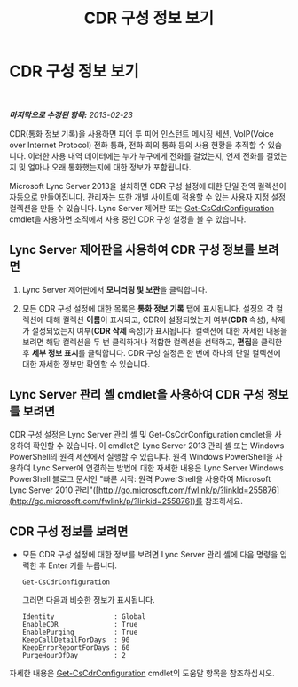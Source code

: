 ﻿---
title: CDR 구성 정보 보기
TOCTitle: CDR 구성 정보 보기
ms:assetid: 77bd553f-da89-4c84-a5d0-2f7e91d04383
ms:mtpsurl: https://technet.microsoft.com/ko-kr/library/JJ688096(v=OCS.15)
ms:contentKeyID: 49885815
ms.date: 08/10/2015
mtps_version: v=OCS.15
ms.translationtype: HT
---

# CDR 구성 정보 보기

 

_**마지막으로 수정된 항목:** 2013-02-23_

CDR(통화 정보 기록)을 사용하면 피어 투 피어 인스턴트 메시징 세션, VoIP(Voice over Internet Protocol) 전화 통화, 전화 회의 통화 등의 사용 현황을 추적할 수 있습니다. 이러한 사용 내역 데이터에는 누가 누구에게 전화를 걸었는지, 언제 전화를 걸었는지 및 얼마나 오래 통화했는지에 대한 정보가 포함됩니다.

Microsoft Lync Server 2013을 설치하면 CDR 구성 설정에 대한 단일 전역 컬렉션이 자동으로 만들어집니다. 관리자는 또한 개별 사이트에 적용할 수 있는 사용자 지정 설정 컬렉션을 만들 수 있습니다. Lync Server 제어판 또는 [Get-CsCdrConfiguration](https://docs.microsoft.com/en-us/powershell/module/skype/Get-CsCdrConfiguration) cmdlet을 사용하면 조직에서 사용 중인 CDR 구성 설정을 볼 수 있습니다.

## Lync Server 제어판을 사용하여 CDR 구성 정보를 보려면

1.  Lync Server 제어판에서 **모니터링 및 보관**을 클릭합니다.

2.  모든 CDR 구성 설정에 대한 목록은 **통화 정보 기록** 탭에 표시됩니다. 설정의 각 컬렉션에 대해 컬렉션 **이름**이 표시되고, CDR이 설정되었는지 여부(**CDR** 속성), 삭제가 설정되었는지 여부(**CDR 삭제** 속성)가 표시됩니다. 컬렉션에 대한 자세한 내용을 보려면 해당 컬렉션을 두 번 클릭하거나 적합한 컬렉션을 선택하고, **편집**을 클릭한 후 **세부 정보 표시**를 클릭합니다. CDR 구성 설정은 한 번에 하나의 단일 컬렉션에 대한 자세한 정보만 확인할 수 있습니다.

## Lync Server 관리 셸 cmdlet을 사용하여 CDR 구성 정보를 보려면

CDR 구성 설정은 Lync Server 관리 셸 및 Get-CsCdrConfiguration cmdlet을 사용하여 확인할 수 있습니다. 이 cmdlet은 Lync Server 2013 관리 셸 또는 Windows PowerShell의 원격 세션에서 실행할 수 있습니다. 원격 Windows PowerShell을 사용하여 Lync Server에 연결하는 방법에 대한 자세한 내용은 Lync Server Windows PowerShell 블로그 문서인 "빠른 시작: 원격 PowerShell을 사용하여 Microsoft Lync Server 2010 관리"([http://go.microsoft.com/fwlink/p/?linkId=255876](http://go.microsoft.com/fwlink/p/?linkid=255876))를 참조하세요.

## CDR 구성 정보를 보려면

  - 모든 CDR 구성 설정에 대한 정보를 보려면 Lync Server 관리 셸에 다음 명령을 입력한 후 Enter 키를 누릅니다.
    
        Get-CsCdrConfiguration
    
    그러면 다음과 비슷한 정보가 표시됩니다.
    
        Identity               : Global
        EnableCDR              : True
        EnablePurging          : True
        KeepCallDetailForDays  : 90
        KeepErrorReportForDays : 60
        PurgeHourOfDay         : 2

자세한 내용은 [Get-CsCdrConfiguration](https://docs.microsoft.com/en-us/powershell/module/skype/Get-CsCdrConfiguration) cmdlet의 도움말 항목을 참조하십시오.

